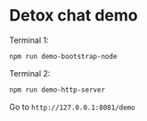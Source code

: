 # Detox chat demo
Terminal 1:
```bash
npm run demo-bootstrap-node
```
Terminal 2:
```bash
npm run demo-http-server
```

Go to `http://127.0.0.1:8081/demo`
